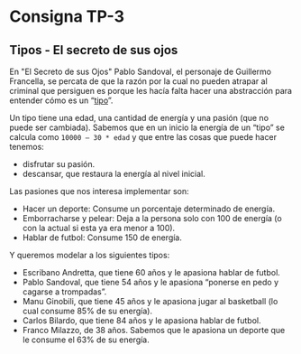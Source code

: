 # Consigna TP-3

## Tipos - El secreto de sus ojos

En "El Secreto de sus Ojos" Pablo Sandoval, el personaje de Guillermo Francella, se percata de que la razón por la cual no pueden atrapar al criminal que persiguen es porque les hacía falta hacer una abstracción para entender cómo es un “[tipo](https://www.youtube.com/watch?v=Rh3kM_sSCuQ "tipo")”.

Un tipo tiene una edad, una cantidad de energía y una pasión (que no puede ser cambiada).
Sabemos que en un inicio la energía de un “tipo” se calcula como `10000 – 30 * edad` y que entre las cosas que puede hacer tenemos:

- disfrutar su pasión.
- descansar, que restaura la energía al nivel inicial.

Las pasiones que nos interesa implementar son:

- Hacer un deporte: Consume un porcentaje determinado de energía.
- Emborracharse y pelear: Deja a la persona solo con 100 de energía (o con la actual si esta ya era menor a 100).
- Hablar de futbol: Consume 150 de energía.

Y queremos modelar a los siguientes tipos:
- Escribano Andretta, que tiene 60 años y le apasiona hablar de futbol.
- Pablo Sandoval, que tiene 54 años y le apasiona “ponerse en pedo y cagarse a trompadas”.
- Manu Ginobili, que tiene 45 años y le apasiona jugar al basketball (lo cual consume 85% de su energía).
- Carlos Bilardo, que tiene 84 años y le apasiona hablar de futbol.
- Franco Milazzo, de 38 años. Sabemos que le apasiona un deporte que le consume el 63% de su energía.
